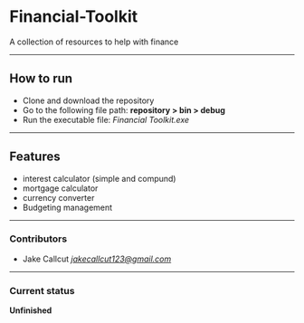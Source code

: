 # Financial-Toolkit
 A collection of resources to help with finance

****

## How to run
- Clone and download the repository
- Go to the following file path:
    **repository > bin > debug**
- Run the executable file:
    *Financial Toolkit.exe*

****

## Features
- interest calculator (simple and compund)
- mortgage calculator
- currency converter
- Budgeting management

****

### Contributors
- Jake Callcut 
*<jakecallcut123@gmail.com>*

****

### Current status
**Unfinished**
